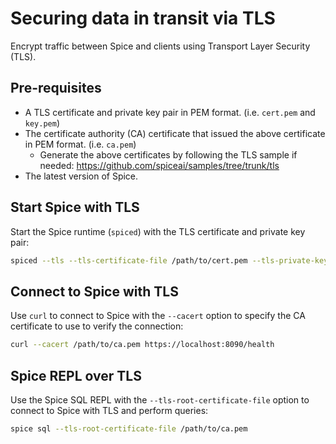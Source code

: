 # Securing data in transit via TLS

Encrypt traffic between Spice and clients using Transport Layer Security (TLS).

## Pre-requisites

- A TLS certificate and private key pair in PEM format. (i.e. `cert.pem` and `key.pem`)
- The certificate authority (CA) certificate that issued the above certificate in PEM format. (i.e. `ca.pem`)
  - Generate the above certificates by following the TLS sample if needed: https://github.com/spiceai/samples/tree/trunk/tls
- The latest version of Spice.

## Start Spice with TLS

Start the Spice runtime (`spiced`) with the TLS certificate and private key pair:

```bash
spiced --tls --tls-certificate-file /path/to/cert.pem --tls-private-key-file /path/to/key.pem
```

## Connect to Spice with TLS

Use `curl` to connect to Spice with the `--cacert` option to specify the CA certificate to use to verify the connection:

```bash
curl --cacert /path/to/ca.pem https://localhost:8090/health
```

## Spice REPL over TLS

Use the Spice SQL REPL with the `--tls-root-certificate-file` option to connect to Spice with TLS and perform queries:

```bash
spice sql --tls-root-certificate-file /path/to/ca.pem
```